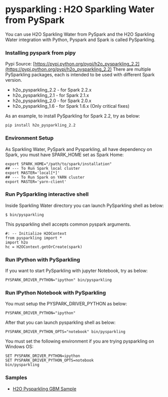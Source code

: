 # pysparkling : H2O Sparkling Water from PySpark #

You can use H2O Sparkling Water from PySpark and the H2O Sparkling Water integration with Python, Pyspark and Spark is called PySparkling.

### Installing pyspark from pipy ###
Pypi Source: [https://pypi.python.org/pypi/h2o_pysparkling_2.2](https://pypi.python.org/pypi/h2o_pysparkling_2.2)
There are multiple PySparkling packages, each is intended to be used with different Spark version.

- h2o_pysparkling_2.2 - for Spark 2.2.x
- h2o_pysparkling_2.1 - for Spark 2.1.x
- h2o_pysparkling_2.0 - for Spark 2.0.x
- h2o_pysparkling_1.6 - for Spark 1.6.x (Only critical fixes)

As an example, to install PySparkling for Spark 2.2, try as below:
```
pip install h2o_pysparkling_2.2
```
### Environment Setup ###
As Sparkling Water, PySpark and Pysparkling, all have dependency on Spark, you must have SPARK_HOME set as Spark Home:
```
export SPARK_HOME="/path/to/spark/installation"
## --- To Run Spark local cluster
export MASTER='local[*]'
## --- To Run Spark on YARN cluster
export MASTER='yarn-client'

```
### Run PySparkling interactive shell ###

Inside Sparkling Water directory you can launch PySparkling shell as below:
```
$ bin/pysparkling
```
This pysparkling shell accepts common pyspark arguments.
```
#: -- Initialize H2OContext
from pysparkling import *
import h2o
hc = H2OContext.getOrCreate(spark)
```
### Run IPython with PySparkling ###
If you want to start PySparkling with jupyter Notebook, try as below:
```
PYSPARK_DRIVER_PYTHON="ipython" bin/pysparkling
```

### Run IPython Notebook with PySparkling ###
You must setup the PYSPARK_DRIVER_PYTHON as below:
```
PYSPARK_DRIVER_PYTHON="ipython" 
```
After that you can launch pysparkling shell as below:
```
PYSPARK_DRIVER_PYTHON_OPTS="notebook" bin/pysparkling
```

You must set the following environment if you are trying pysparkling on Windows OS:
```
SET PYSPARK_DRIVER_PYTHON=ipython
SET PYSPARK_DRIVER_PYTHON_OPTS=notebook
bin/pysparkling
```

### Samples ###
 - [H2O Pysparkling GBM Sample](https://github.com/h2oai/h2o-tutorials/tree/master/tutorials/pysparkling)

